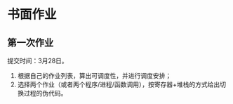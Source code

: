 书面作业
========

第一次作业
----------

提交时间：3月28日。

1. 根据自己的作业列表，算出可调度性，并进行调度安排；
2. 选择两个作业（或者两个程序/进程/函数调用），按寄存器+堆栈的方式给出切换过程的伪代码。
